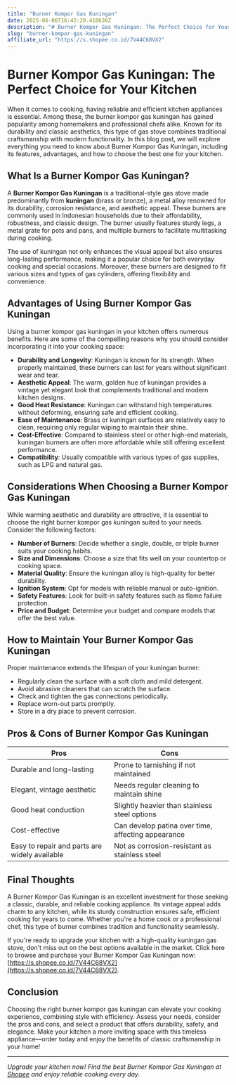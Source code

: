```yaml
---
title: "Burner Kompor Gas Kuningan"
date: 2025-06-06T16:42:29.410636Z
description: "# Burner Kompor Gas Kuningan: The Perfect Choice for Your Kitchen..."
slug: "burner-kompor-gas-kuningan"
affiliate_url: "https://s.shopee.co.id/7V44C68VX2"
---
```

# Burner Kompor Gas Kuningan: The Perfect Choice for Your Kitchen

When it comes to cooking, having reliable and efficient kitchen appliances is essential. Among these, the burner kompor gas kuningan has gained popularity among homemakers and professional chefs alike. Known for its durability and classic aesthetics, this type of gas stove combines traditional craftsmanship with modern functionality. In this blog post, we will explore everything you need to know about Burner Kompor Gas Kuningan, including its features, advantages, and how to choose the best one for your kitchen.

## What Is a Burner Kompor Gas Kuningan?

A **Burner Kompor Gas Kuningan** is a traditional-style gas stove made predominantly from **kuningan** (brass or bronze), a metal alloy renowned for its durability, corrosion resistance, and aesthetic appeal. These burners are commonly used in Indonesian households due to their affordability, robustness, and classic design. The burner usually features sturdy legs, a metal grate for pots and pans, and multiple burners to facilitate multitasking during cooking.

The use of kuningan not only enhances the visual appeal but also ensures long-lasting performance, making it a popular choice for both everyday cooking and special occasions. Moreover, these burners are designed to fit various sizes and types of gas cylinders, offering flexibility and convenience.

## Advantages of Using Burner Kompor Gas Kuningan

Using a burner kompor gas kuningan in your kitchen offers numerous benefits. Here are some of the compelling reasons why you should consider incorporating it into your cooking space:

- **Durability and Longevity**: Kuningan is known for its strength. When properly maintained, these burners can last for years without significant wear and tear.
- **Aesthetic Appeal**: The warm, golden hue of kuningan provides a vintage yet elegant look that complements traditional and modern kitchen designs.
- **Good Heat Resistance**: Kuningan can withstand high temperatures without deforming, ensuring safe and efficient cooking.
- **Ease of Maintenance**: Brass or kuningan surfaces are relatively easy to clean, requiring only regular wiping to maintain their shine.
- **Cost-Effective**: Compared to stainless steel or other high-end materials, kuningan burners are often more affordable while still offering excellent performance.
- **Compatibility**: Usually compatible with various types of gas supplies, such as LPG and natural gas.

## Considerations When Choosing a Burner Kompor Gas Kuningan

While warming aesthetic and durability are attractive, it is essential to choose the right burner kompor gas kuningan suited to your needs. Consider the following factors:

- **Number of Burners**: Decide whether a single, double, or triple burner suits your cooking habits.
- **Size and Dimensions**: Choose a size that fits well on your countertop or cooking space.
- **Material Quality**: Ensure the kuningan alloy is high-quality for better durability.
- **Ignition System**: Opt for models with reliable manual or auto-ignition.
- **Safety Features**: Look for built-in safety features such as flame failure protection.
- **Price and Budget**: Determine your budget and compare models that offer the best value.

## How to Maintain Your Burner Kompor Gas Kuningan

Proper maintenance extends the lifespan of your kuningan burner:

- Regularly clean the surface with a soft cloth and mild detergent.
- Avoid abrasive cleaners that can scratch the surface.
- Check and tighten the gas connections periodically.
- Replace worn-out parts promptly.
- Store in a dry place to prevent corrosion.

## Pros & Cons of Burner Kompor Gas Kuningan

| **Pros**                                      | **Cons**                                         |
|----------------------------------------------|--------------------------------------------------|
| Durable and long-lasting                   | Prone to tarnishing if not maintained            |
| Elegant, vintage aesthetic                 | Needs regular cleaning to maintain shine       |
| Good heat conduction                        | Slightly heavier than stainless steel options  |
| Cost-effective                              | Can develop patina over time, affecting appearance |
| Easy to repair and parts are widely available | Not as corrosion-resistant as stainless steel  |

## Final Thoughts

A Burner Kompor Gas Kuningan is an excellent investment for those seeking a classic, durable, and reliable cooking appliance. Its vintage appeal adds charm to any kitchen, while its sturdy construction ensures safe, efficient cooking for years to come. Whether you're a home cook or a professional chef, this type of burner combines tradition and functionality seamlessly.

If you're ready to upgrade your kitchen with a high-quality kuningan gas stove, don't miss out on the best options available in the market. Click here to browse and purchase your Burner Kompor Gas Kuningan now: [https://s.shopee.co.id/7V44C68VX2](https://s.shopee.co.id/7V44C68VX2).

## Conclusion

Choosing the right burner kompor gas kuningan can elevate your cooking experience, combining style with efficiency. Assess your needs, consider the pros and cons, and select a product that offers durability, safety, and elegance. Make your kitchen a more inviting space with this timeless appliance—order today and enjoy the benefits of classic craftsmanship in your home!

---

*Upgrade your kitchen now! Find the best Burner Kompor Gas Kuningan at [Shopee](https://s.shopee.co.id/7V44C68VX2) and enjoy reliable cooking every day.*